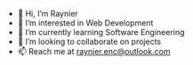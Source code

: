 - 👋 Hi, I’m Raynier
- 👀 I’m interested in Web Development
- 🌱 I’m currently learning Software Engineering
- 💞️ I’m looking to collaborate on projects
- 📫 Reach me at raynier.enc@outlook.com

<!---
raynier22/raynier22 is a ✨ special ✨ repository because its `README.md` (this file) appears on your GitHub profile.
You can click the Preview link to take a look at your changes.
--->
